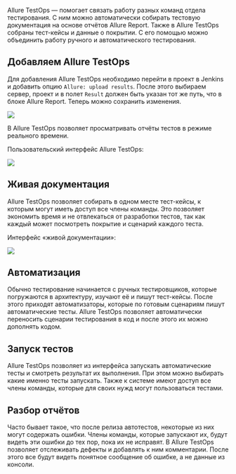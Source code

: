 Allure TestOps — помогает связать работу разных команд отдела тестирования. С ним можно автоматически собирать тестовую документация на основе отчётов Allure Report. Также в Allure TestOps собраны тест-кейсы и данные о покрытии. С его помощью можно объединить работу ручного и автоматического тестирования.

## Добавляем Allure TestOps
Для добавления Allure TestOps необходимо перейти в проект в Jenkins и добавить опцию `Allure: upload results`. После этого выбираем сервер, проект и в полет `Result` должен быть указан тот же путь, что в блоке Allure Report. Теперь можно сохранить изменения.

![](https://raw.githubusercontent.com/qa-guru/knowledge-base/main/img/allure/allure-1.png)

В Allure TestOps позволяет просматривать отчёты тестов в режиме реального времени.

Пользовательский интерфейс Allure TestOps:

![](https://raw.githubusercontent.com/qa-guru/knowledge-base/main/img/allure/allure-2.png)

## Живая документация
Allure TestOps позволяет собирать в одном месте тест-кейсы, к которым могут иметь доступ все члены команды. Это позволяет экономить время и не отвлекаться от разработки тестов, так как каждый может посмотреть покрытие и сценарий каждого теста.

Интерфейс «живой документации»:

![](https://raw.githubusercontent.com/qa-guru/knowledge-base/main/img/allure/allure-3.png)

## Автоматизация
Обычно тестирование начинается с ручных тестировщиков, которые погружаются в архитектуру, изучают её и пишут тест-кейсы. После этого приходят автоматизаторы, которые по готовым сценариям пишут автоматические тесты. Allure TestOps позволяет автоматически переносить сценарии тестирования в код и после этого их можно дополнять кодом.

## Запуск тестов
Allure TestOps позволяет из интерфейса запускать автоматические тесты и смотреть результат их выполнения. При этом можно выбирать какие именно тесты запускать. Также к системе имеют доступ все члены команды, которые для своих нужд могут пользоваться тестами.

## Разбор отчётов
Часто бывает такое, что после релиза автотестов, некоторые из них могут содержать ошибки. Члены команды, которые запускают их, будут видеть эти ошибки до тех пор, пока их не исправят. В Allure TestOps позволяет отслеживать дефекты и добавлять к ним комментарии. После этого все будут видеть понятное сообщение об ошибке, а не данные из консоли.
